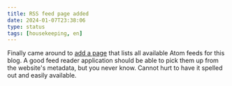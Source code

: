 ```yaml
---
title: RSS feed page added
date: 2024-01-07T23:38:06
type: status
tags: [housekeeping, en]
---
```


Finally came around to [add a page](https://jason.re/feeds) that lists all available Atom feeds for this blog. A good feed reader application should be able to pick them up from the website's metadata, but you never know. Cannot hurt to have it spelled out and easily available.

